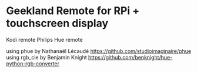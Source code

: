 # Geekland Remote for RPi + touchscreen display

Kodi remote
Philips Hue remote

using phue by Nathanaël Lécaudé
	https://github.com/studioimaginaire/phue
using rgb_cie by Benjamin Knight
	https://github.com/benknight/hue-python-rgb-converter
